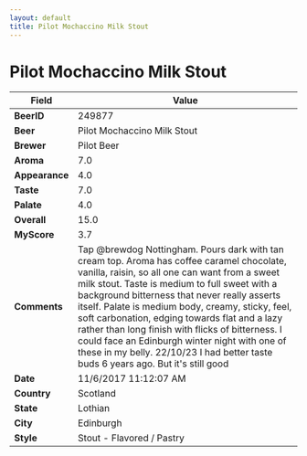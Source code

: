 ```yaml
---
layout: default
title: Pilot Mochaccino Milk Stout
---
```


# Pilot Mochaccino Milk Stout

| Field         | Value     |
|---------------|-----------|
| **BeerID** | 249877 |
| **Beer** | Pilot Mochaccino Milk Stout |
| **Brewer** | Pilot Beer |
| **Aroma** | 7.0 |
| **Appearance** | 4.0 |
| **Taste** | 7.0 |
| **Palate** | 4.0 |
| **Overall** | 15.0 |
| **MyScore** | 3.7 |
| **Comments** | Tap @brewdog Nottingham. Pours dark with tan cream top. Aroma has coffee caramel chocolate, vanilla, raisin, so all one can want from a sweet  milk stout. Taste is medium to full sweet with a background bitterness that never really asserts itself. Palate is medium body, creamy, sticky, feel, soft carbonation, edging towards flat and a lazy rather than long finish with flicks of bitterness. I could face an Edinburgh winter night with one of these in my belly. 22/10/23 I had better taste buds 6 years ago. But it's still good  |
| **Date** | 11/6/2017 11:12:07 AM |
| **Country** | Scotland |
| **State** | Lothian |
| **City** | Edinburgh |
| **Style** | Stout - Flavored / Pastry |
